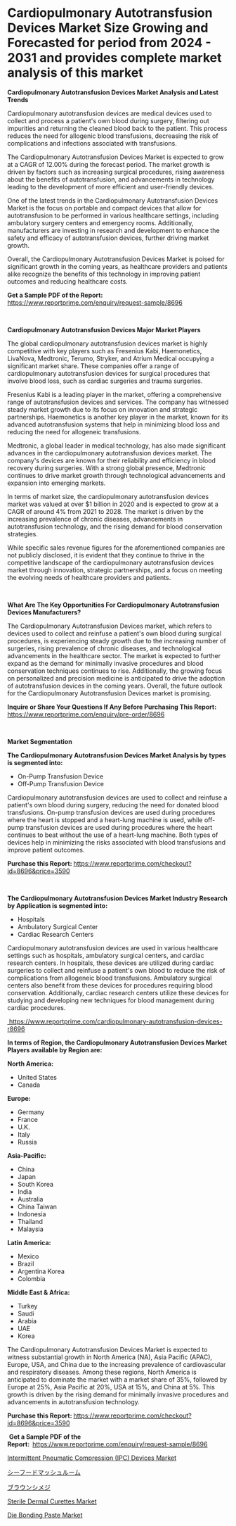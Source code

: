 <p><h1>Cardiopulmonary Autotransfusion Devices Market Size Growing and Forecasted for period from 2024 - 2031 and provides complete market analysis of this market</h1></p><p><strong>Cardiopulmonary Autotransfusion Devices Market Analysis and Latest Trends</strong></p>
<p><p>Cardiopulmonary autotransfusion devices are medical devices used to collect and process a patient's own blood during surgery, filtering out impurities and returning the cleaned blood back to the patient. This process reduces the need for allogenic blood transfusions, decreasing the risk of complications and infections associated with transfusions.</p><p>The Cardiopulmonary Autotransfusion Devices Market is expected to grow at a CAGR of 12.00% during the forecast period. The market growth is driven by factors such as increasing surgical procedures, rising awareness about the benefits of autotransfusion, and advancements in technology leading to the development of more efficient and user-friendly devices.</p><p>One of the latest trends in the Cardiopulmonary Autotransfusion Devices Market is the focus on portable and compact devices that allow for autotransfusion to be performed in various healthcare settings, including ambulatory surgery centers and emergency rooms. Additionally, manufacturers are investing in research and development to enhance the safety and efficacy of autotransfusion devices, further driving market growth.</p><p>Overall, the Cardiopulmonary Autotransfusion Devices Market is poised for significant growth in the coming years, as healthcare providers and patients alike recognize the benefits of this technology in improving patient outcomes and reducing healthcare costs.</p></p>
<p><strong>Get a Sample PDF of the Report:&nbsp;</strong> <a href="https://www.reportprime.com/enquiry/request-sample/8696">https://www.reportprime.com/enquiry/request-sample/8696</a></p>
<p>&nbsp;</p>
<p><strong>Cardiopulmonary Autotransfusion Devices Major Market Players</strong></p>
<p><p>The global cardiopulmonary autotransfusion devices market is highly competitive with key players such as Fresenius Kabi, Haemonetics, LivaNova, Medtronic, Terumo, Stryker, and Atrium Medical occupying a significant market share. These companies offer a range of cardiopulmonary autotransfusion devices for surgical procedures that involve blood loss, such as cardiac surgeries and trauma surgeries.</p><p>Fresenius Kabi is a leading player in the market, offering a comprehensive range of autotransfusion devices and services. The company has witnessed steady market growth due to its focus on innovation and strategic partnerships. Haemonetics is another key player in the market, known for its advanced autotransfusion systems that help in minimizing blood loss and reducing the need for allogeneic transfusions.</p><p>Medtronic, a global leader in medical technology, has also made significant advances in the cardiopulmonary autotransfusion devices market. The company's devices are known for their reliability and efficiency in blood recovery during surgeries. With a strong global presence, Medtronic continues to drive market growth through technological advancements and expansion into emerging markets.</p><p>In terms of market size, the cardiopulmonary autotransfusion devices market was valued at over $1 billion in 2020 and is expected to grow at a CAGR of around 4% from 2021 to 2028. The market is driven by the increasing prevalence of chronic diseases, advancements in autotransfusion technology, and the rising demand for blood conservation strategies.</p><p>While specific sales revenue figures for the aforementioned companies are not publicly disclosed, it is evident that they continue to thrive in the competitive landscape of the cardiopulmonary autotransfusion devices market through innovation, strategic partnerships, and a focus on meeting the evolving needs of healthcare providers and patients.</p></p>
<p>&nbsp;</p>
<p><strong>What Are The Key Opportunities For Cardiopulmonary Autotransfusion Devices Manufacturers?</strong></p>
<p><p>The Cardiopulmonary Autotransfusion Devices market, which refers to devices used to collect and reinfuse a patient's own blood during surgical procedures, is experiencing steady growth due to the increasing number of surgeries, rising prevalence of chronic diseases, and technological advancements in the healthcare sector. The market is expected to further expand as the demand for minimally invasive procedures and blood conservation techniques continues to rise. Additionally, the growing focus on personalized and precision medicine is anticipated to drive the adoption of autotransfusion devices in the coming years. Overall, the future outlook for the Cardiopulmonary Autotransfusion Devices market is promising.</p></p>
<p><strong>Inquire or Share Your Questions If Any Before Purchasing This Report:</strong> <a href="https://www.reportprime.com/enquiry/pre-order/8696">https://www.reportprime.com/enquiry/pre-order/8696</a></p>
<p>&nbsp;</p>
<p><strong>Market Segmentation</strong></p>
<p><strong>The Cardiopulmonary Autotransfusion Devices Market Analysis by types is segmented into:</strong></p>
<p><ul><li>On-Pump Transfusion Device</li><li>Off-Pump Transfusion Device</li></ul></p>
<p><p>Cardiopulmonary autotransfusion devices are used to collect and reinfuse a patient's own blood during surgery, reducing the need for donated blood transfusions. On-pump transfusion devices are used during procedures where the heart is stopped and a heart-lung machine is used, while off-pump transfusion devices are used during procedures where the heart continues to beat without the use of a heart-lung machine. Both types of devices help in minimizing the risks associated with blood transfusions and improve patient outcomes.</p></p>
<p><strong>Purchase this Report:&nbsp;</strong><a href="https://www.reportprime.com/checkout?id=8696&price=3590">https://www.reportprime.com/checkout?id=8696&price=3590</a></p>
<p>&nbsp;</p>
<p><strong>The Cardiopulmonary Autotransfusion Devices Market Industry Research by Application is segmented into:</strong></p>
<p><ul><li>Hospitals</li><li>Ambulatory Surgical Center</li><li>Cardiac Research Centers</li></ul></p>
<p><p>Cardiopulmonary autotransfusion devices are used in various healthcare settings such as hospitals, ambulatory surgical centers, and cardiac research centers. In hospitals, these devices are utilized during cardiac surgeries to collect and reinfuse a patient's own blood to reduce the risk of complications from allogeneic blood transfusions. Ambulatory surgical centers also benefit from these devices for procedures requiring blood conservation. Additionally, cardiac research centers utilize these devices for studying and developing new techniques for blood management during cardiac procedures.</p></p>
<p><a href="https://www.reportprime.com/cardiopulmonary-autotransfusion-devices-r8696">&nbsp;https://www.reportprime.com/cardiopulmonary-autotransfusion-devices-r8696</a></p>
<p><strong>In terms of Region, the Cardiopulmonary Autotransfusion Devices Market Players available by Region are:</strong></p>
<p>
    <p> <strong> North America: </strong>
        <ul>
            <li>United States</li>
            <li>Canada</li>
        </ul>
        </p> 
    <p> <strong> Europe: </strong>
        <ul>
            <li>Germany</li>
            <li>France</li>
            <li>U.K.</li>
            <li>Italy</li>
            <li>Russia</li>
        </ul>
        </p> 
    <p> <strong> Asia-Pacific: </strong>
        <ul>
            <li>China</li>
            <li>Japan</li>
            <li>South Korea</li>
            <li>India</li>
            <li>Australia</li>
            <li>China Taiwan</li>
            <li>Indonesia</li>
            <li>Thailand</li>
            <li>Malaysia</li>
        </ul>
        </p> 
    <p> <strong> Latin America: </strong>
        <ul>
            <li>Mexico</li>
            <li>Brazil</li>
            <li>Argentina Korea</li>
            <li>Colombia</li>
        </ul>
        </p> 
    <p> <strong> Middle East & Africa: </strong>
        <ul>
            <li>Turkey</li>
            <li>Saudi</li>
            <li>Arabia</li>
            <li>UAE</li>
            <li>Korea</li>
        </ul>
    </p>
    </p>
<p><p>The Cardiopulmonary Autotransfusion Devices Market is expected to witness substantial growth in North America (NA), Asia Pacific (APAC), Europe, USA, and China due to the increasing prevalence of cardiovascular and respiratory diseases. Among these regions, North America is anticipated to dominate the market with a market share of 35%, followed by Europe at 25%, Asia Pacific at 20%, USA at 15%, and China at 5%. This growth is driven by the rising demand for minimally invasive procedures and advancements in autotransfusion technology.</p></p>
<p><strong>Purchase this Report: </strong><a href="https://www.reportprime.com/checkout?id=8696&price=3590">https://www.reportprime.com/checkout?id=8696&price=3590</a></p>
<p>&nbsp;<strong>Get a Sample PDF of the Report:&nbsp;&nbsp;</strong><a href="https://www.reportprime.com/enquiry/request-sample/8696">https://www.reportprime.com/enquiry/request-sample/8696</a></p>
<p><strong></strong></p>
<p><p><a href="https://medium.com/@sjdhshjc2456654/intermittent-pneumatic-compression-ipc-devices-market-analysis-report-global-insights-by-region-6dbfaaf6c168">Intermittent Pneumatic Compression (IPC) Devices Market</a></p><p><a href="https://github.com/RodHoppe07/Market-Research-Report-List-2/blob/main/560882574670.md">シーフードマッシュルーム</a></p><p><a href="https://github.com/laurenreichert/Market-Research-Report-List-2/blob/main/486263674669.md">ブラウンシメジ</a></p><p><a href="https://github.com/kulaberyasin52/Market-Research-Report-List-1/blob/main/sterile-dermal-curettes-market.md">Sterile Dermal Curettes Market</a></p><p><a href="https://medium.com/@kaceyrath_40350/insights-into-die-bonding-paste-market-share-and-competitive-landscape-for-period-from-2024-to-2031-323656ddbeca">Die Bonding Paste Market</a></p></p>